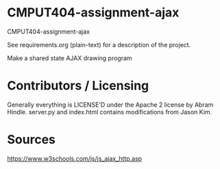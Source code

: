 CMPUT404-assignment-ajax
==============================

CMPUT404-assignment-ajax

See requirements.org (plain-text) for a description of the project.

Make a shared state AJAX drawing program

Contributors / Licensing
========================

Generally everything is LICENSE'D under the Apache 2 license by Abram Hindle. server.py and
index.html contains modifications from Jason Kim.


Sources
========================

https://www.w3schools.com/js/js_ajax_http.asp